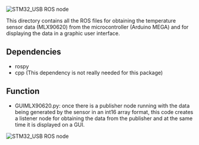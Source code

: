 ![STM32_USB ROS node](https://github.com/Robots-de-Rescate/Kauil_ROS/blob/master/img/ROSNode_MLX90620.jpg)


This directory contains all the ROS files for obtaining the temperature sensor data (MLX90620) from the microcontroller (Arduino MEGA) and for displaying the data in a graphic user interface.

Dependencies
-------
- rospy
- cpp (This dependency is not really needed for this package)

Function
------
 - GUIMLX90620.py: once there is a publisher node running with the data being generated by the sensor in an int16 array format, this code creates a listener node for obtaining the data from the publisher and at the same time it is displayed on a GUI.

![STM32_USB ROS node](https://github.com/Robots-de-Rescate/Kauil_ROS/blob/master/img/MLX90620_GUI.jpg)


